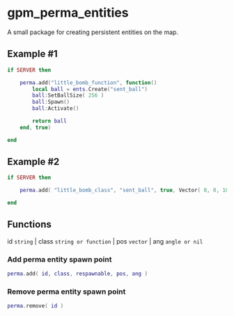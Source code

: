 # gpm_perma_entities
 A small package for creating persistent entities on the map.

## Example #1
```lua
if SERVER then

    perma.add("little_bomb_function", function()
        local ball = ents.Create("sent_ball")
        ball:SetBallSize( 256 )
        ball:Spawn()
        ball:Activate()

        return ball
    end, true)

end
```

## Example #2
```lua
if SERVER then

    perma.add( "little_bomb_class", "sent_ball", true, Vector( 0, 0, 100 ), Angle( 0, 90, 0 ) )

end
```

## Functions

id `string` | class `string or function` | pos `vector` | ang `angle or nil`

### Add perma entity spawn point
```lua
perma.add( id, class, respawnable, pos, ang )
```

### Remove perma entity spawn point
```lua
perma.remove( id )
```
